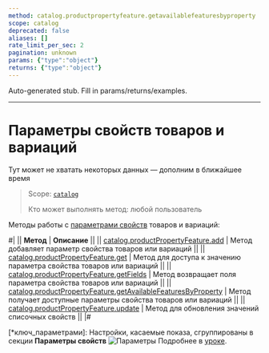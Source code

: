 ```yaml
---
method: catalog.productpropertyfeature.getavailablefeaturesbyproperty
scope: catalog
deprecated: false
aliases: []
rate_limit_per_sec: 2
pagination: unknown
params: {"type":"object"}
returns: {"type":"object"}
---
```


Auto-generated stub. Fill in params/returns/examples.

---

# Параметры свойств товаров и вариаций



Тут может не хватать некоторых данных — дополним в ближайшее время



> Scope: [`catalog`](../../scopes/permissions.md)
>
> Кто может выполнять метод: любой пользователь

Методы работы с [параметрами свойств](*ключ_параметрами) товаров и вариаций:

#|
|| **Метод** | **Описание** ||
|| [catalog.productPropertyFeature.add](./catalog-product-property-feature-add.md) | Метод добавляет параметр свойства товаров или вариаций ||
|| [catalog.productPropertyFeature.get](./catalog-product-property-feature-get.md) | Метод для доступа к значению параметра свойства товаров или вариаций ||
|| [catalog.productPropertyFeature.getFields](./catalog-product-property-feature-get-fields.md) | Метод возвращает поля параметра свойства товаров или вариаций ||
|| [catalog.productPropertyFeature.getAvailableFeaturesByProperty](./catalog-product-property-feature-get-available-features-by-property.md) | Метод получает доступные параметры свойства товаров или вариаций ||
|| [catalog.productPropertyFeature.update](./catalog-product-property-feature-update.md) | Метод для обновления значений списочных свойств ||
|#

[*ключ_параметрами]: Настройки, касаемые показа, сгруппированы в секции **Параметры свойств** ![Параметры](../../../_images/prop_params.png)  Подробнее в [уроке](https://dev.1c-bitrix.ru/learning/course/index.php?COURSE_ID=42&LESSON_ID=1986 "Настройка показа свойств инфоблоков").
